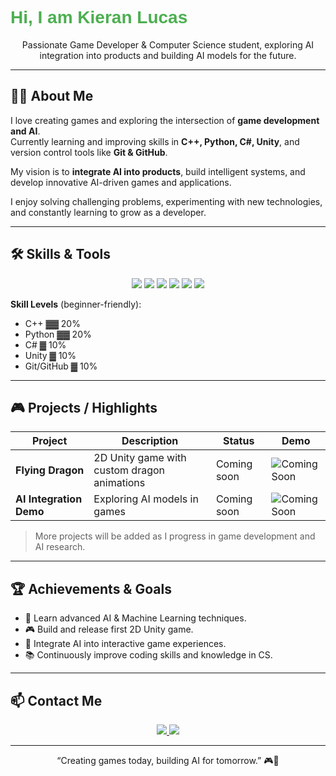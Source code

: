 <p align="center">
  <h1 style="font-family: 'Verdana', sans-serif; font-weight: bold; color: #4CAF50;">
    Hi, I am Kieran Lucas
  </h1>
</p>

<p align="center">
Passionate Game Developer & Computer Science student, exploring AI integration into products and building AI models for the future.
</p>

---

## 🧑‍💻 About Me
I love creating games and exploring the intersection of **game development and AI**.  
Currently learning and improving skills in **C++, Python, C#, Unity**, and version control tools like **Git & GitHub**.  

My vision is to **integrate AI into products**, build intelligent systems, and develop innovative AI-driven games and applications.  

I enjoy solving challenging problems, experimenting with new technologies, and constantly learning to grow as a developer.

---

## 🛠️ Skills & Tools
<p align="center">
  <img src="https://img.shields.io/badge/C++-00599C?style=for-the-badge&logo=c%2B%2B&logoColor=white"/>
  <img src="https://img.shields.io/badge/Python-3776AB?style=for-the-badge&logo=python&logoColor=white"/>
  <img src="https://img.shields.io/badge/C%23-239120?style=for-the-badge&logo=c-sharp&logoColor=white"/>
  <img src="https://img.shields.io/badge/Unity-100000?style=for-the-badge&logo=unity&logoColor=white"/>
  <img src="https://img.shields.io/badge/Git-F05032?style=for-the-badge&logo=git&logoColor=white"/>
  <img src="https://img.shields.io/badge/GitHub-181717?style=for-the-badge&logo=github&logoColor=white"/>
</p>

**Skill Levels** (beginner-friendly):
- C++        ▓▓ 20%  
- Python     ▓▓ 20%  
- C#         ▓ 10%  
- Unity      ▓ 10%  
- Git/GitHub ▓ 10%  

---

## 🎮 Projects / Highlights
| Project | Description | Status | Demo |
|---------|------------|--------|------|
| **Flying Dragon** | 2D Unity game with custom dragon animations | Coming soon | ![Coming Soon](https://via.placeholder.com/80) |
| **AI Integration Demo** | Exploring AI models in games | Coming soon | ![Coming Soon](https://via.placeholder.com/80) |

> More projects will be added as I progress in game development and AI research.

---

## 🏆 Achievements & Goals
- 🎯 Learn advanced AI & Machine Learning techniques.  
- 🎮 Build and release first 2D Unity game.  
- 🤖 Integrate AI into interactive game experiences.  
- 📚 Continuously improve coding skills and knowledge in CS.  

---

## 📫 Contact Me
<p align="center">
  <a href="mailto:kieran.contact.work@gmail.com">
    <img src="https://img.shields.io/badge/Email-D14836?style=for-the-badge&logo=gmail&logoColor=white"/>
  </a>
  <a href="https://www.facebook.com/kieran.lucascs/">
    <img src="https://img.shields.io/badge/Facebook-1877F2?style=for-the-badge&logo=facebook&logoColor=white"/>
  </a>
</p>

---

<p align="center">
“Creating games today, building AI for tomorrow.” 🎮🤖
</p>
